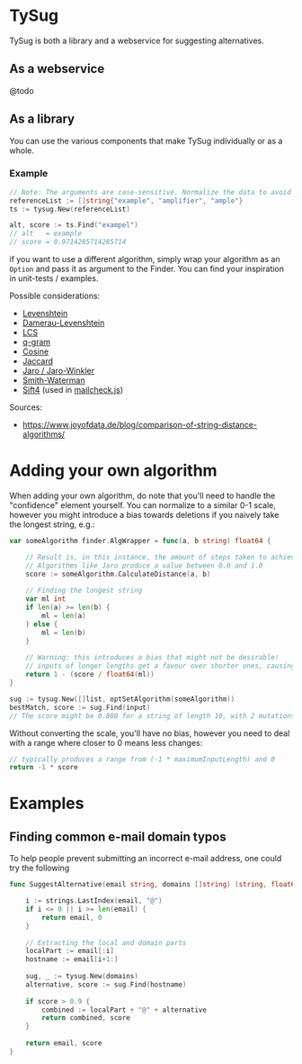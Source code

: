 # TySug
TySug is both a library and a webservice for suggesting alternatives.

## As a webservice
@todo

## As a library
You can use the various components that make TySug individually or as a whole.

### Example
```go
// Note: The arguments are case-sensitive. Normalize the data to avoid possible problems 
referenceList := []string{"example", "amplifier", "ample"}
ts := tysug.New(referenceList)

alt, score := ts.Find("exampel")
// alt   = example
// score = 0.9714285714285714 
```
if you want to use a different algorithm, simply wrap your algorithm as an `Option` and pass it as argument to the Finder. You can find your inspiration in unit-tests / examples.

Possible considerations:
 - [Levenshtein](https://en.wikipedia.org/wiki/Levenshtein_distance)
 - [Damerau-Levenshtein](https://en.wikipedia.org/wiki/Damerau%E2%80%93Levenshtein_distance)
 - [LCS](https://en.wikipedia.org/wiki/Longest_common_subsequence_problem)
 - [q-gram](https://en.wikipedia.org/wiki/N-gram)
 - [Cosine](https://en.wikipedia.org/wiki/Cosine_similarity)
 - [Jaccard](https://en.wikipedia.org/wiki/Jaccard_index)
 - [Jaro / Jaro-Winkler](https://en.wikipedia.org/wiki/Jaro%E2%80%93Winkler_distance)
 - [Smith-Waterman](https://en.wikipedia.org/wiki/Smith%E2%80%93Waterman_algorithm)
 - [Sift4](https://siderite.blogspot.com/2014/11/super-fast-and-accurate-string-distance.html) (used in [mailcheck.js](https://github.com/mailcheck/mailcheck))
 
Sources:
 - https://www.joyofdata.de/blog/comparison-of-string-distance-algorithms/

# Adding your own algorithm
When adding your own algorithm, do note that you'll need to handle the "confidence" element yourself. You can normalize to a similar 0-1 scale, however you might introduce a bias towards deletions if you naively take the longest string, e.g.:
```go
var someAlgorithm finder.AlgWrapper = func(a, b string) float64 {

    // Result is, in this instance, the amount of steps taken to achieve similarity
    // Algorithms like Jaro produce a value between 0.0 and 1.0
    score := someAlgorithm.CalculateDistance(a, b)
    
    // Finding the longest string
    var ml int
    if len(a) >= len(b) {
        ml = len(a)
    } else {
        ml = len(b)
    }
    
    // Warning: this introduces a bias that might not be desirable!
    // inputs of longer lengths get a favour over shorter ones, causing deletions to weigh less.
    return 1 - (score / float64(ml))
}

sug := tysug.New([]list, optSetAlgorithm(someAlgorithm))
bestMatch, score := sug.Find(input)
// The score might be 0.800 for a string of length 10, with 2 mutations
```

Without converting the scale, you'll have no bias, however you need to deal with a range where closer to 0 means less changes:
```go
// typically produces a range from (-1 * maximumInputLength) and 0
return -1 * score
```

# Examples
## Finding common e-mail domain typos
To help people prevent submitting an incorrect e-mail address, one could try the following

```go
func SuggestAlternative(email string, domains []string) (string, float64) {

    i := strings.LastIndex(email, "@")
    if i <= 0 || i >= len(email) {
        return email, 0
    }
    
    // Extracting the local and domain parts
    localPart := email[:i]
    hostname := email[i+1:]
    
    sug, _ := tysug.New(domains)
    alternative, score := sug.Find(hostname)
    
    if score > 0.9 {
        combined := localPart + "@" + alternative
        return combined, score
    }
    
    return email, score
}
```